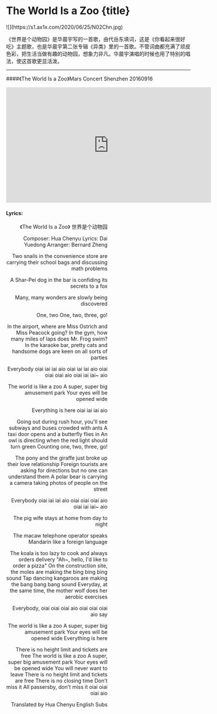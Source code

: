 # The World Is a Zoo {title}
<div class="background" markdown="1">
![](https://s1.ax1x.com/2020/06/25/N02Chn.jpg)
</div>

《世界是个动物园》是华晨宇写的一首歌，由代岳东填词，这是《你看起来很好吃》主题歌，也是华晨宇第二张专辑《异类》里的一首歌。不管词曲都充满了顽皮色彩，把生活当做有趣的动物园，想象力非凡。华晨宇演唱的时候也用了特别的唱法，使这首歌更显活泼。

---------------------------------

####《The World Is a Zoo》Mars Concert Shenzhen 20160916

<iframe width="560" height="315" src="https://www.youtube.com/embed/A2Tfb5dNOgw" frameborder="0" allow="accelerometer; autoplay; encrypted-media; gyroscope; picture-in-picture" allowfullscreen></iframe>


#### Lyrics:
<div class="box">
<div class="lyrics" style="width: 55%; text-align: right">
《The World Is a Zoo》
   世界是个动物园 
   
Composer: Hua Chenyu
Lyrics: Dai Yuedong
Arranger: Bernard Zheng

Two snails in the convenience store are carrying their school bags 
and discussing math problems

A Shar-Pei dog in the bar is confiding its secrets to a fox

Many, many wonders are slowly being discovered

One, two 
One, two, three, go!

In the airport, where are Miss Ostrich and Miss Peacock going?
In the gym, how many miles of laps does Mr. Frog swim?
In the karaoke bar, pretty cats and handsome dogs 
are keen on all sorts of parties

Everybody
oiai iai iai aio
oiai iai iai aio
oiai oiai oiai aio
oiai iai iai~ aio

The world is like a zoo
A super, super big amusement park
Your eyes will be opened wide

Everything is here
oiai iai iai aio

Going out during rush hour,
you'll see subways and buses crowded with ants
A taxi door opens and a butterfly flies in
An owl is directing when the red light should turn green
Counting one, two, three, go!

The pony and the giraffe just broke up their love relationship
Foreign tourists are asking for directions
but no one can understand them
A polar bear is carrying a camera
taking photos of people on the street

Everybody
oiai iai iai aio
oiai oiai oiai aio
oiai iai iai~ aio

The pig wife stays at home from day to night

The macaw telephone operator speaks Mandarin
like a foreign language

The koala is too lazy to cook and always orders delivery
"Ah~, hello, I'd like to order a pizza"
On the construction site, the moles are making the bing bing bing sound
Tap dancing kangaroos are making the bang bang bang sound
Everyday, at the same time, the mother wolf does her aerobic exercises

Everybody, oiai oiai oiai aio
oiai oiai oiai aio say

The world is like a zoo
A super, super big amusement park
Your eyes will be opened wide
Everything is here

There is no height limit and tickets are free
The world is like a zoo
A super, super big amusement park
Your eyes will be opened wide
You will never want to leave
There is no height limit and tickets are free
There is no closing time 
Don't miss it
All passersby, don't miss it
oiai oiai oiai aio

Translated by Hua Chenyu English Subs
</div>